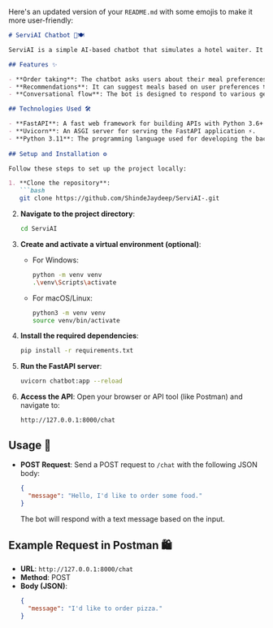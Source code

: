 Here's an updated version of your `README.md` with some emojis to make it more user-friendly:

```markdown
# ServiAI Chatbot 🤖🍽️

ServiAI is a simple AI-based chatbot that simulates a hotel waiter. It can interact with users to take food orders, recommend items, and assist with general hospitality-related questions. The backend is built using FastAPI, a modern, fast web framework for Python.

## Features ✨

- **Order taking**: The chatbot asks users about their meal preferences and takes food orders 🍕🍔🍝.
- **Recommendations**: It can suggest meals based on user preferences 🍽️.
- **Conversational flow**: The bot is designed to respond to various general queries about food, service, and the restaurant 🍴.

## Technologies Used 🛠️

- **FastAPI**: A fast web framework for building APIs with Python 3.6+ 🚀.
- **Uvicorn**: An ASGI server for serving the FastAPI application ⚡.
- **Python 3.11**: The programming language used for developing the backend 🐍.
  
## Setup and Installation ⚙️

Follow these steps to set up the project locally:

1. **Clone the repository**:
   ```bash
   git clone https://github.com/ShindeJaydeep/ServiAI-.git
   ```

2. **Navigate to the project directory**:
   ```bash
   cd ServiAI
   ```

3. **Create and activate a virtual environment (optional)**:
   - For Windows:
     ```bash
     python -m venv venv
     .\venv\Scripts\activate
     ```
   - For macOS/Linux:
     ```bash
     python3 -m venv venv
     source venv/bin/activate
     ```

4. **Install the required dependencies**:
   ```bash
   pip install -r requirements.txt
   ```

5. **Run the FastAPI server**:
   ```bash
   uvicorn chatbot:app --reload
   ```

6. **Access the API**:
   Open your browser or API tool (like Postman) and navigate to:
   ```
   http://127.0.0.1:8000/chat
   ```

## Usage 📝

- **POST Request**: Send a POST request to `/chat` with the following JSON body:
  ```json
  {
    "message": "Hello, I'd like to order some food."
  }
  ```

  The bot will respond with a text message based on the input.

## Example Request in Postman 🛍️

- **URL**: `http://127.0.0.1:8000/chat`
- **Method**: POST
- **Body (JSON)**:
  ```json
  {
    "message": "I'd like to order pizza."
  }
  ```
